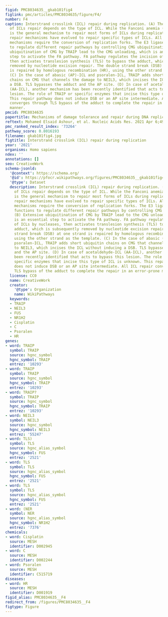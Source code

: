 ```yaml
---
figid: PMC8034635__gkab101fig4
figlink: pmc/articles/PMC8034635/figure/F4/
number: F4
caption: Interstrand crosslink (ICL) repair during replication. (A) The mechanism
  of ICLs repair depends on the type of ICL. While the Fanconi anemia (FA) pathway
  is the general mechanism to repair most forms of ICLs during replication, other
  repair mechanisms have evolved to repair specific types of ICLs. All ICL repair
  mechanisms require the conversion of replication forks. The E3 ligase, TRAIP, functions
  to regulate different repair pathways by controlling CMG ubiquitination. (B) Extensive
  ubiquitination of CMG by TRAIP lead to the CMG unloading, which is an essential
  step to activate the FA pathway. FA pathway regulates the incision of ICLs by nucleases,
  then activates translesion synthesis (TLS) to bypass the adduct, which is subsequently
  removed by nucleotide excision repair. The double strand break (DSB) at one strand
  is repaired by homologous recombination (HR), using the other strand as the template.
  (C) In the case of abasic (AP)-ICL and psoralen-ICL, TRAIP adds short ubiquitin
  chains on CMG that channels the damage to NEIL3, which incises the ICL without inducing
  a DSB. TLS bypasses the adduct and the AP site. (D) In case of acetaldehyde-ICL
  (AA-ICL), another mechanism has been recently identified that acts to bypass this
  lesion. The role of TRAIP or specific enzymes that incise this type of ICL is unknown.
  This repair pathway does not induce DSB or an AP site intermediate. All ICL repair
  converges through TLS bypass of the adduct to complete the repair in an error-prone
  manner.
pmcid: PMC8034635
papertitle: Mechanisms of damage tolerance and repair during DNA replication.
reftext: Mohamed Elsaid Ashour, et al. Nucleic Acids Res. 2021 Apr 6;49(6):3033-3047.
pmc_ranked_result_index: '73264'
pathway_score: 0.8016193
filename: gkab101fig4.jpg
figtitle: Interstrand crosslink (ICL) repair during replication
year: '2021'
organisms: Homo sapiens
ndex: ''
annotations: []
seo: CreativeWork
schema-jsonld:
  '@context': https://schema.org/
  '@id': https://pfocr.wikipathways.org/figures/PMC8034635__gkab101fig4.html
  '@type': Dataset
  description: Interstrand crosslink (ICL) repair during replication. (A) The mechanism
    of ICLs repair depends on the type of ICL. While the Fanconi anemia (FA) pathway
    is the general mechanism to repair most forms of ICLs during replication, other
    repair mechanisms have evolved to repair specific types of ICLs. All ICL repair
    mechanisms require the conversion of replication forks. The E3 ligase, TRAIP,
    functions to regulate different repair pathways by controlling CMG ubiquitination.
    (B) Extensive ubiquitination of CMG by TRAIP lead to the CMG unloading, which
    is an essential step to activate the FA pathway. FA pathway regulates the incision
    of ICLs by nucleases, then activates translesion synthesis (TLS) to bypass the
    adduct, which is subsequently removed by nucleotide excision repair. The double
    strand break (DSB) at one strand is repaired by homologous recombination (HR),
    using the other strand as the template. (C) In the case of abasic (AP)-ICL and
    psoralen-ICL, TRAIP adds short ubiquitin chains on CMG that channels the damage
    to NEIL3, which incises the ICL without inducing a DSB. TLS bypasses the adduct
    and the AP site. (D) In case of acetaldehyde-ICL (AA-ICL), another mechanism has
    been recently identified that acts to bypass this lesion. The role of TRAIP or
    specific enzymes that incise this type of ICL is unknown. This repair pathway
    does not induce DSB or an AP site intermediate. All ICL repair converges through
    TLS bypass of the adduct to complete the repair in an error-prone manner.
  license: CC0
  name: CreativeWork
  creator:
    '@type': Organization
    name: WikiPathways
  keywords:
  - TRAIP
  - NEIL3
  - FUS
  - NR1H2
  - Cisplatin
  - C
  - Psoralen
  - HR
genes:
- word: TRAIP
  symbol: TRAIP
  source: hgnc_symbol
  hgnc_symbol: TRAIP
  entrez: '10293'
- word: TRAIP
  symbol: TRAIP
  source: hgnc_symbol
  hgnc_symbol: TRAIP
  entrez: '10293'
- word: TRAIP?
  symbol: TRAIP
  source: hgnc_symbol
  hgnc_symbol: TRAIP
  entrez: '10293'
- word: NEIL3
  symbol: NEIL3
  source: hgnc_symbol
  hgnc_symbol: NEIL3
  entrez: '55247'
- word: TLS)
  symbol: TLS
  source: hgnc_alias_symbol
  hgnc_symbol: FUS
  entrez: '2521'
- word: TLS
  symbol: TLS
  source: hgnc_alias_symbol
  hgnc_symbol: FUS
  entrez: '2521'
- word: TLS
  symbol: TLS
  source: hgnc_alias_symbol
  hgnc_symbol: FUS
  entrez: '2521'
- word: (NER
  symbol: NER
  source: hgnc_alias_symbol
  hgnc_symbol: NR1H2
  entrez: '7376'
chemicals:
- word: Cisplatin
  source: MESH
  identifier: D002945
- word: C
  source: MESH
  identifier: D002244
- word: Psoralen
  source: MESH
  identifier: C515719
diseases:
- word: HR
  source: MESH
  identifier: D001919
figid_alias: PMC8034635__F4
redirect_from: /figures/PMC8034635__F4
figtype: Figure
---
```


